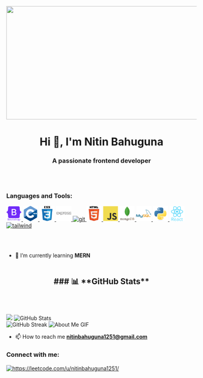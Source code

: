 <p align="center">
  <img src="https://user-images.githubusercontent.com/119114162/224994258-80e12746-1bc3-4502-ac06-52570e2c7a83.gif" width="600" height="300">
</p>

<h1 align="center">Hi 👋, I'm Nitin Bahuguna</h1>
<h3 align="center">A passionate frontend developer</h3>
<br>
<br>

<h3 align="left">Languages and Tools:</h3>
<p align="left"> <a href="https://getbootstrap.com" target="_blank" rel="noreferrer"> <img src="https://raw.githubusercontent.com/devicons/devicon/master/icons/bootstrap/bootstrap-plain-wordmark.svg" alt="bootstrap" width="40" height="40"/> </a> <a href="https://www.w3schools.com/cpp/" target="_blank" rel="noreferrer"> <img src="https://raw.githubusercontent.com/devicons/devicon/master/icons/cplusplus/cplusplus-original.svg" alt="cplusplus" width="40" height="40"/> </a> <a href="https://www.w3schools.com/css/" target="_blank" rel="noreferrer"> <img src="https://raw.githubusercontent.com/devicons/devicon/master/icons/css3/css3-original-wordmark.svg" alt="css3" width="40" height="40"/> </a> <a href="https://expressjs.com" target="_blank" rel="noreferrer"> <img src="https://raw.githubusercontent.com/devicons/devicon/master/icons/express/express-original-wordmark.svg" alt="express" width="40"  height="40"/> </a> <a href="https://git-scm.com/" target="_blank" rel="noreferrer"> <img src="https://www.vectorlogo.zone/logos/git-scm/git-scm-icon.svg" alt="git" width="40" height="40"/> </a> <a href="https://www.w3.org/html/" target="_blank" rel="noreferrer"> <img src="https://raw.githubusercontent.com/devicons/devicon/master/icons/html5/html5-original-wordmark.svg" alt="html5" width="40" height="40"/> </a> <a href="https://developer.mozilla.org/en-US/docs/Web/JavaScript" target="_blank" rel="noreferrer"> <img src="https://raw.githubusercontent.com/devicons/devicon/master/icons/javascript/javascript-original.svg" alt="javascript" width="40" height="40"/> </a> <a href="https://www.mongodb.com/" target="_blank" rel="noreferrer"> <img src="https://raw.githubusercontent.com/devicons/devicon/master/icons/mongodb/mongodb-original-wordmark.svg" alt="mongodb" width="40" height="40"/> </a> <a href="https://www.mysql.com/" target="_blank" rel="noreferrer"> <img src="https://raw.githubusercontent.com/devicons/devicon/master/icons/mysql/mysql-original-wordmark.svg" alt="mysql" width="40" height="40"/> </a> <a href="https://www.python.org" target="_blank" rel="noreferrer"> <img src="https://raw.githubusercontent.com/devicons/devicon/master/icons/python/python-original.svg" alt="python" width="40" height="40"/> </a> <a href="https://reactjs.org/" target="_blank" rel="noreferrer"> <img src="https://raw.githubusercontent.com/devicons/devicon/master/icons/react/react-original-wordmark.svg" alt="react" width="40" height="40"/> </a> <a href="https://tailwindcss.com/" target="_blank" rel="noreferrer"> <img src="https://www.vectorlogo.zone/logos/tailwindcss/tailwindcss-icon.svg" alt="tailwind" width="40" height="40"/> </a> </p>

<br><br>


- 🌱 I’m currently learning **MERN**
<br><br>
  
<h2 align = "center "> ### 📊 **GitHub Stats** </h2> 
<br><br>
<p align="center">
  
  ![](https://github-readme-stats.vercel.app/api/top-langs/?username=nitin-04&theme=radical&border=false&include_all_commits=true&count_private=true&layout=compact)
  <img src="https://github-readme-stats.vercel.app/api?username=nitin-04&show_icons=true&theme=tokyonight" alt="GitHub Stats" />
  <br>
  <img src="https://github-readme-streak-stats.herokuapp.com/?user=nitin-04&theme=tokyonight" alt="GitHub Streak" />
  <img src="https://github.com/7oSkaaa/7oSkaaa/blob/main/Images/about_me.gif?raw=true" alt="About Me GIF" width="180px">
</p>

- 📫 How to reach me **nitinbahuguna1251@gmail.com**



<h3 align="left">Connect with me:</h3>
<p align="left">
<a href="https://www.leetcode.com/https://leetcode.com/u/nitinbahuguna1251/" target="blank"><img align="center" src="https://raw.githubusercontent.com/rahuldkjain/github-profile-readme-generator/master/src/images/icons/Social/leet-code.svg" alt="https://leetcode.com/u/nitinbahuguna1251/" height="30" width="40" /></a>
</p>


